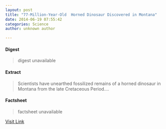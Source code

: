 ```yaml
---
layout: post
title: "77-Million-Year-Old  Horned Dinosaur Discovered in Montana"
date: 2014-06-19 07:55:42
categories: Science
author: unknown author

---
```



#### Digest
>digest unavailable

#### Extract
>Scientists have unearthed fossilized remains of a horned dinosaur in Montana from the late Cretaceous Period....

#### Factsheet
>factsheet unavailable

[Visit Link](http://www.scienceworldreport.com/articles/15530/20140619/77-million-year-old-new-species-of-horned-dinosaur-discovered-in-montana.htm)


